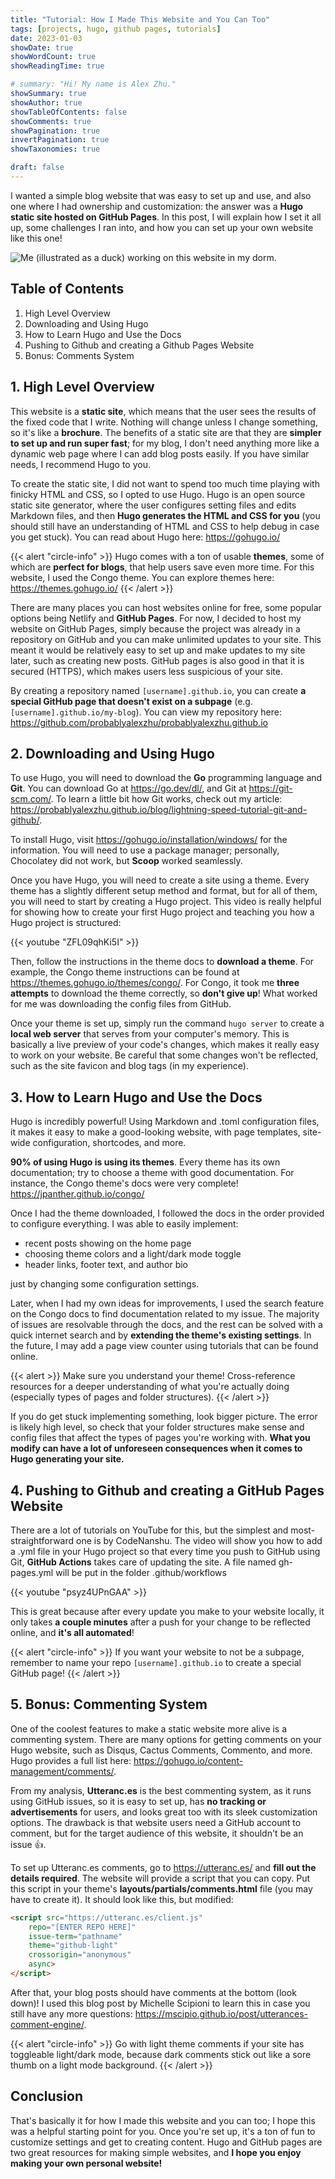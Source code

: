 ```yaml
---
title: "Tutorial: How I Made This Website and You Can Too"
tags: [projects, hugo, github pages, tutorials]
date: 2023-01-03
showDate: true
showWordCount: true
showReadingTime: true

# summary: "Hi! My name is Alex Zhu."
showSummary: true
showAuthor: true
showTableOfContents: false
showComments: true
showPagination: true
invertPagination: true
showTaxonomies: true

draft: false
---
```


I wanted a simple blog website that was easy to set up and use, and also one where I had ownership and customization: the answer was a **Hugo static site hosted on GitHub Pages**. In this post, I will explain how I set it all up, some challenges I ran into, and how you can set up your own website like this one! 

![Me (illustrated as a duck) working on this website in my dorm.](thumb.jpg "Me (illustrated as a duck) working on this website in my dorm.")

## Table of Contents
1. High Level Overview
2. Downloading and Using Hugo
3. How to Learn Hugo and Use the Docs
4. Pushing to Github and creating a Github Pages Website
5. Bonus: Comments System

## 1. High Level Overview

This website is a **static site**, which means that the user sees the results of the fixed code that I write. Nothing will change unless I change something, so it's like a **brochure**. The benefits of a static site are that they are **simpler to set up and run super fast**; for my blog, I don't need anything more like a dynamic web page where I can add blog posts easily. If you have similar needs, I recommend Hugo to you.

To create the static site, I did not want to spend too much time playing with finicky HTML and CSS, so I opted to use Hugo. Hugo is an open source static site generator, where the user configures setting files and edits Markdown files, and then **Hugo generates the HTML and CSS for you** (you should still have an understanding of HTML and CSS to help debug in case you get stuck). You can read about Hugo here: https://gohugo.io/

{{< alert "circle-info" >}}
Hugo comes with a ton of usable **themes**, some of which are **perfect for blogs**, that help users save even more time. For this website, I used the Congo theme. You can explore themes here: https://themes.gohugo.io/
{{< /alert >}}

There are many places you can host websites online for free, some popular options being Netlify and **GitHub Pages**. For now, I decided to host my website on GitHub Pages, simply because the project was already in a repository on GitHub and you can make unlimited updates to your site. This meant it would be relatively easy to set up and make updates to my site later, such as creating new posts. GitHub pages is also good in that it is secured (HTTPS), which makes users less suspicious of your site.

By creating a repository named `[username].github.io`, you can create **a special GitHub page that doesn't exist on a subpage** (e.g. `[username].github.io/my-blog`). You can view my repository here: https://github.com/probablyalexzhu/probablyalexzhu.github.io

## 2. Downloading and Using Hugo

To use Hugo, you will need to download the **Go** programming language and **Git**. You can download Go at https://go.dev/dl/, and Git at https://git-scm.com/. To learn a little bit how Git works, check out my article: https://probablyalexzhu.github.io/blog/lightning-speed-tutorial-git-and-github/.

To install Hugo, visit https://gohugo.io/installation/windows/ for the information. You will need to use a package manager; personally, Chocolatey did not work, but **Scoop** worked seamlessly.

Once you have Hugo, you will need to create a site using a theme. Every theme has a slightly different setup method and format, but for all of them, you will need to start by creating a Hugo project. This video is really helpful for showing how to create your first Hugo project and teaching you how a Hugo project is structured:

{{< youtube "ZFL09qhKi5I" >}}

Then, follow the instructions in the theme docs to **download a theme**. For example, the Congo theme instructions can be found at https://themes.gohugo.io/themes/congo/. For Congo, it took me **three attempts** to download the theme correctly, so **don't give up**! What worked for me was downloading the config files from GitHub.

Once your theme is set up, simply run the command `hugo server` to create a **local web server** that serves from your computer's memory. This is basically a live preview of your code's changes, which makes it really easy to work on your website. Be careful that some changes won't be reflected, such as the site favicon and blog tags (in my experience).

## 3. How to Learn Hugo and Use the Docs

Hugo is incredibly powerful! Using Markdown and .toml configuration files, it makes it easy to make a good-looking website, with page templates, site-wide configuration, shortcodes, and more.

**90% of using Hugo is using its themes**. Every theme has its own documentation; try to choose a theme with good documentation. For instance, the Congo theme's docs were very complete! https://jpanther.github.io/congo/

Once I had the theme downloaded, I followed the docs in the order provided to configure everything. I was able to easily implement:
- recent posts showing on the home page
- choosing theme colors and a light/dark mode toggle
- header links, footer text, and author bio

just by changing some configuration settings.

Later, when I had my own ideas for improvements, I used the search feature on the Congo docs to find documentation related to my issue. The majority of issues are resolvable through the docs, and the rest can be solved with a quick internet search and by **extending the theme's existing settings**. In the future, I may add a page view counter using tutorials that can be found online.

{{< alert >}}
Make sure you understand your theme! Cross-reference resources for a deeper understanding of what you're actually doing (especially types of pages and folder structures).
{{< /alert >}}

If you do get stuck implementing something, look bigger picture. The error is likely high level, so check that your folder structures make sense and config files that affect the types of pages you're working with. **What you modify can have a lot of unforeseen consequences when it comes to Hugo generating your site.**

## 4. Pushing to Github and creating a GitHub Pages Website

There are a lot of tutorials on YouTube for this, but the simplest and most-straightforward one is by CodeNanshu. The video will show you how to add a .yml file in your Hugo project so that every time you push to GitHub using Git, **GitHub Actions** takes care of updating the site. A file named gh-pages.yml will be put in the folder .github/workflows 

{{< youtube "psyz4UPnGAA" >}}

This is great because after every update you make to your website locally, it only takes **a couple minutes** after a push for your change to be reflected online, and **it's all automated**!

{{< alert "circle-info" >}}
If you want your website to not be a subpage, remember to name your repo `[username].github.io` to create a special GitHub page!
{{< /alert >}}

## 5. Bonus: Commenting System

One of the coolest features to make a static website more alive is a commenting system. There are many options for getting comments on your Hugo website, such as Disqus, Cactus Comments, Commento, and more. Hugo provides a full list here: https://gohugo.io/content-management/comments/.

From my analysis, **Utteranc.es** is the best commenting system, as it runs using GitHub issues, so it is easy to set up, has **no tracking or advertisements** for users, and looks great too with its sleek customization options. The drawback is that website users need a GitHub account to comment, but for the target audience of this website, it shouldn't be an issue 👍.

To set up Utteranc.es comments, go to https://utteranc.es/ and **fill out the details required**. The website will provide a script that you can copy. Put this script in your theme's **layouts/partials/comments.html** file (you may have to create it). It should look like this, but modified:

```HTML
<script src="https://utteranc.es/client.js"
    repo="[ENTER REPO HERE]"
    issue-term="pathname"
    theme="github-light"
    crossorigin="anonymous"
    async>
</script>
```

After that, your blog posts should have comments at the bottom (look down)! I used this blog post by Michelle Scipioni to learn this in case you still have any more questions: https://mscipio.github.io/post/utterances-comment-engine/.

{{< alert "circle-info" >}}
Go with light theme comments if your site has toggleable light/dark mode, because dark comments stick out like a sore thumb on a light mode background.
{{< /alert >}}

## Conclusion

That's basically it for how I made this website and you can too; I hope this was a helpful starting point for you. Once you're set up, it's a ton of fun to customize settings and get to creating content. Hugo and GitHub pages are two great resources for making simple websites, and **I hope you enjoy making your own personal website!**